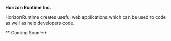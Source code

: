 **Horizon Runtime Inc.**

HorizonRuntime creates useful web applications which can be used to code as well as help developers code.

** Coming Soon!**
